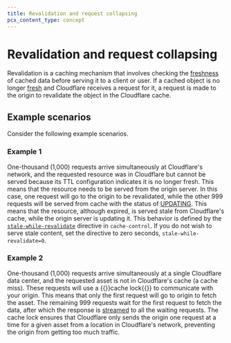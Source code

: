 ```yaml
---
title: Revalidation and request collapsing
pcx_content_type: concept
---
```


# Revalidation and request collapsing

Revalidation is a caching mechanism that involves checking the [freshness](/cache/concepts/retention-vs-freshness/) of cached data before serving it to a client or user. If a cached object is no longer [fresh](/cache/concepts/retention-vs-freshness/#freshness-ttl) and Cloudflare receives a request for it, a request is made to the origin to revalidate the object in the Cloudflare cache.

## Example scenarios

Consider the following example scenarios.

### Example 1

One-thousand (1,000) requests arrive simultaneously at Cloudflare's network, and the requested resource was in Cloudflare but cannot be served because its TTL configuration indicates it is no longer fresh. This means that the resource needs to be served from the origin server. In this case, one request will go to the origin to be revalidated, while the other 999 requests will be served from cache with the status of [UPDATING](/cache/concepts/cache-responses/#updating). This means that the resource, although expired, is served stale from Cloudflare's cache, while the origin server is updating it. This behavior is defined by the [`stale-while-revalidate`](/cache/concepts/cache-control/#revalidation) directive in `cache-control`. If you do not wish to serve stale content, set the directive to zero seconds, `stale-while-revalidate=0`.

### Example 2

One-thousand (1,000) requests arrive simultaneously at a single Cloudflare data center, and the requested asset is not in Cloudflare's cache (a cache miss). These requests will use a {{<glossary-tooltip term_id="cache lock">}}cache lock{{</glossary-tooltip>}} to communicate with your origin. This means that only the first request will go to origin to fetch the asset. The remaining 999 requests wait for the first request to fetch the data, after which the response is [streamed](https://blog.cloudflare.com/introducing-concurrent-streaming-acceleration/) to all the waiting requests. The cache lock ensures that Cloudflare only sends the origin one request at a time for a given asset from a location in Cloudflare's network, preventing the origin from getting too much traffic.